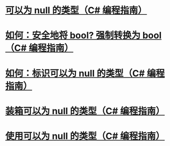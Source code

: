 # [可以为 null 的类型（C# 编程指南）](index.md)
# [如何：安全地将 bool? 强制转换为 bool（C# 编程指南）](how-to-safely-cast-from-bool-to-bool.md)
# [如何：标识可以为 null 的类型（C# 编程指南）](how-to-identify-a-nullable-type.md)
# [装箱可以为 null 的类型（C# 编程指南）](boxing-nullable-types.md)
# [使用可以为 null 的类型（C# 编程指南）](using-nullable-types.md)
